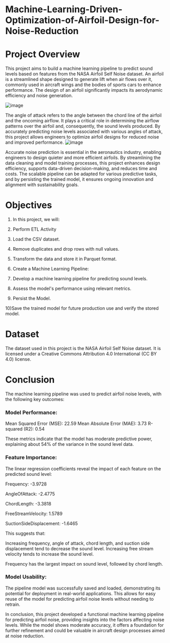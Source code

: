 # Machine-Learning-Driven-Optimization-of-Airfoil-Design-for-Noise-Reduction

# Project Overview


This project aims to build a machine learning pipeline to predict sound levels based on features from the NASA Airfoil Self Noise dataset. An airfoil is a streamlined shape designed to generate lift when air flows over it, commonly used in aircraft wings and the bodies of sports cars to enhance performance. The design of an airfoil significantly impacts its aerodynamic efficiency and noise generation.

![image](https://github.com/user-attachments/assets/b62197f0-831c-4f99-b2e6-764fb7c37eb3)



The angle of attack refers to the angle between the chord line of the airfoil and the oncoming airflow. It plays a critical role in determining the airflow patterns over the airfoil and, consequently, the sound levels produced. By accurately predicting noise levels associated with various angles of attack, this project allows engineers to optimize airfoil designs for reduced noise and improved performance.
![image](https://github.com/user-attachments/assets/6bf44718-0241-4f80-8471-811f538ce6e0)


Accurate noise prediction is essential in the aeronautics industry, enabling engineers to design quieter and more efficient airfoils. By streamlining the data cleaning and model training processes, this project enhances design efficiency, supports data-driven decision-making, and reduces time and costs. The scalable pipeline can be adapted for various predictive tasks, and by persisting the trained model, it ensures ongoing innovation and alignment with sustainability goals.

# Objectives
1) In this project, we will:

2) Perform ETL Activity

3) Load the CSV dataset.

4) Remove duplicates and drop rows with null values.

5) Transform the data and store it in Parquet format.

6) Create a Machine Learning Pipeline:

7) Develop a machine learning pipeline for predicting sound levels.


8) Assess the model's performance using relevant metrics.

9) Persist the Model.

10)Save the trained model for future production use and verify the stored model.


# Dataset
The dataset used in this project is the NASA Airfoil Self Noise dataset. It is licensed under a Creative Commons Attribution 4.0 International (CC BY 4.0) license.

# Conclusion
The machine learning pipeline was used to predict airfoil noise levels, with the following key outcomes:

### Model Performance:

Mean Squared Error (MSE): 22.59
Mean Absolute Error (MAE): 3.73
R-squared (R2): 0.54

These metrics indicate that the model has moderate predictive power, explaining about 54% of the variance in the sound level data.

### Feature Importance:
The linear regression coefficients reveal the impact of each feature on the predicted sound level:

Frequency: -3.9728

AngleOfAttack: -2.4775

ChordLength: -3.3818

FreeStreamVelocity: 1.5789

SuctionSideDisplacement: -1.6465

This suggests that:

Increasing frequency, angle of attack, chord length, and suction side displacement tend to decrease the sound level.
Increasing free stream velocity tends to increase the sound level.

Frequency has the largest impact on sound level, followed by chord length.



### Model Usability:
The pipeline model was successfully saved and loaded, demonstrating its potential for deployment in real-world applications. This allows for easy reuse of the model for predicting airfoil noise levels without needing to retrain.



In conclusion, this project developed a functional machine learning pipeline for predicting airfoil noise, providing insights into the factors affecting noise levels. While the model shows moderate accuracy, it offers a foundation for further refinement and could be valuable in aircraft design processes aimed at noise reduction.
